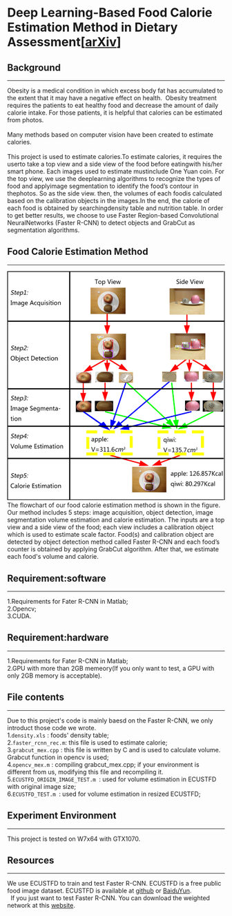 # Deep Learning-Based Food Calorie Estimation Method in Dietary Assessment[[arXiv](https://arxiv.org/abs/1706.04062)]
## Background
------
Obesity is a medical condition in which excess body fat has accumulated to the extent that it may have a negative effect on health.  Obesity treatment requires the patients to eat healthy food and decrease the amount of daily calorie intake. For those patients, it is helpful that calories can be estimated from photos.<br><br>Many methods based on computer vision have been created to estimate calories. <br><br>
This project is used to estimate calories.To estimate calories, it requires the userto take a top view and a side view of the food before eatingwith his/her smart phone. Each images used to estimate mustinclude One Yuan coin. For the top view, we use the deeplearning algorithms to recognize the types of food and applyimage segmentation to identify the food’s contour in thephotos. So as the side view. then, the volumes of each foodis calculated based on the calibration objects in the images.In the end, the calorie of each food is obtained by searchingdensity table and nutrition table. In order to get better results, we choose to use Faster Region-based Convolutional NeuralNetworks (Faster R-CNN) to detect objects and GrabCut as segmentation algorithms.
## Food Calorie Estimation Method
-----
<div align="center"><img src="https://github.com/Liang-yc/images4readme/blob/master/flowchart.jpg"></div>
The flowchart of our food calorie estimation method is shown in the figure. Our method includes 5 steps: image acquisition, object detection, image segmentation volume estimation and calorie estimation. The inputs are a top view and a side view of the food; each view includes a calibration object which is used to estimate scale factor. Food(s) and calibration object are detected by object detection method called Faster R-CNN and each food’s counter is obtained by applying GrabCut algorithm. After that, we estimate each food's volume and calorie.

## Requirement:software
-----

1.Requirements for Fater R-CNN in Matlab;<br>
2.Opencv;<br>
3.CUDA.<br>

## Requirement:hardware
-----

1.Requirements for Fater R-CNN in Matlab;<br>
2.GPU with more than 2GB memeory(If you only want to test, a GPU with only 2GB memory is acceptable).<br>

## File contents
-----
Due to this project's code is mainly baesd on the Faster R-CNN, we only introduct those code we wrote.<br>
1.`density.xls` : foods' density table;<br>
2.`faster_rcnn_rec.m`: this file is used to estimate calorie;<br>
3.`grabcut_mex.cpp` : this file is written by C and is used to calculate volume. Grabcut function in opencv is used;<br>
4.`opencv_mex.m` : compiling grabcut_mex.cpp; if your environment is different from us, modifying this file and recompiling it.<br>
5.`ECUSTFD_ORIGIN_IMAGE_TEST.m `: used for volume estimation in ECUSTFD with original image size;<br>
6.`ECUSTFD_TEST.m `:  used for volume estimation in resized ECUSTFD;<br>
## Experiment Environment
-----
This project is tested on W7x64 with GTX1070. <br>
## Resources
-----
We use ECUSTFD to train and test Faster R-CNN. ECUSTFD is a free public food image dataset. ECUSTFD is available at [github](https://github.com/Liang-yc/ECUSTFD-resized-) or [BaiduYun](http://pan.baidu.com/s/1o8qDnXC). <br>  
If you just want to test Faster R-CNN. You can download the weighted network at this [website](http://pan.baidu.com/s/1pLEYCvL).
  
